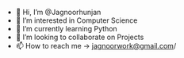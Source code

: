 - 👋 Hi, I’m @Jagnoorhunjan
- 👀 I’m interested in Computer Science
- 🌱 I’m currently learning Python
- 💞️ I’m looking to collaborate on Projects
- 📫 How to reach me -> jagnoorwork@gmail.com/ 

<!---
Jagnoorhunjan/Jagnoorhunjan is a ✨ special ✨ repository because its `README.md` (this file) appears on your GitHub profile.
You can click the Preview link to take a look at your changes.
--->
